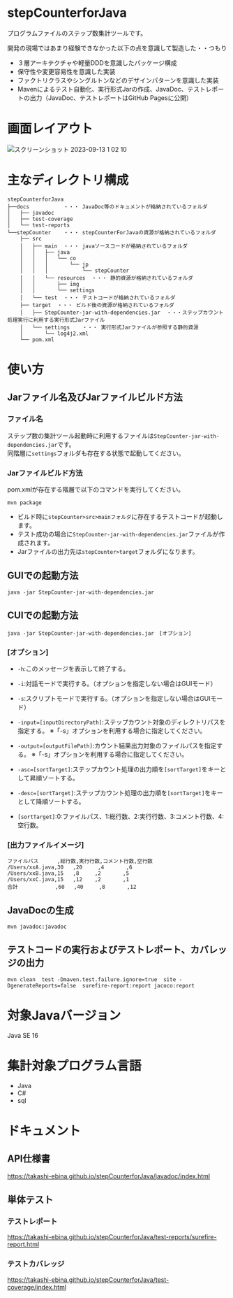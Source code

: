 # stepCounterforJava
プログラムファイルのステップ数集計ツールです。

開発の現場ではあまり経験できなかった以下の点を意識して製造した・・つもり

 * ３層アーキテクチャや軽量DDDを意識したパッケージ構成
 * 保守性や変更容易性を意識した実装
 * ファクトリクラスやシングルトンなどのデザインパターンを意識した実装
 * Mavenによるテスト自動化、実行形式Jarの作成、JavaDoc、テストレポートの出力（JavaDoc、テストレポートはGitHub Pagesに公開）

# 画面レイアウト
![スクリーンショット 2023-09-13 1 02 10](https://github.com/takashi-ebina/stepCounterforJava/assets/40939908/b7e68a9e-2ec4-4ce4-af4a-a3bb5b37d18a)

# 主なディレクトリ構成
```
stepCounterforJava
├──docs           ・・・ JavaDoc等のドキュメントが格納されているフォルダ
│   ├── javadoc
│   ├── test-coverage
│   └── test-reports
└──stepCounter    ・・・ stepCounterForJavaの資源が格納されているフォルダ
    ├── src
    │   ├── main  ・・・ javaソースコードが格納されているフォルダ
    │   │   ├── java
    │   │   │   └── co
    │   │   │       └── jp
    │   │   │           └── stepCounter
    │   │   └── resources  ・・・ 静的資源が格納されているフォルダ
    │   │       ├── img
    │   │       └── settings
    │   └── test  ・・・ テストコードが格納されているフォルダ
    ├── target  ・・・ ビルド後の資源が格納されているフォルダ
    │   ├── StepCounter-jar-with-dependencies.jar  ・・・ステップカウント処理実行に利用する実行形式Jarファイル
    │   └── settings    ・・・ 実行形式Jarファイルが参照する静的資源
    │       └── log4j2.xml
    └── pom.xml  
```

# 使い方
## Jarファイル名及びJarファイルビルド方法
### ファイル名
ステップ数の集計ツール起動時に利用するファイルは`StepCounter-jar-with-dependencies.jar`です。<br>
同階層に`settings`フォルダも存在する状態で起動してください。

### Jarファイルビルド方法
pom.xmlが存在する階層で以下のコマンドを実行してください。
```
mvn package
```
 * ビルド時に`stepCounter>src>mainフォルダ`に存在するテストコードが起動します。
 * テスト成功の場合に`StepCounter-jar-with-dependencies.jar`ファイルが作成されます。
 * Jarファイルの出力先は`stepCounter>target`フォルダになります。

## GUIでの起動方法
```
java -jar StepCounter-jar-with-dependencies.jar
```

## CUIでの起動方法
```
java -jar StepCounter-jar-with-dependencies.jar　[オプション]
```

### [オプション]
 * `-h`:このメッセージを表示して終了する。

 * `-i`:対話モードで実行する。（オプションを指定しない場合はGUIモード）

 * `-s`:スクリプトモードで実行する。（オプションを指定しない場合はGUIモード）

 * `-input=[inputDirectoryPath]`:ステップカウント対象のディレクトリパスを指定する。 ※「-s」オプションを利用する場合に指定してください。

 * `-output=[outputFilePath]`:カウント結果出力対象のファイルパスを指定する。 ※「-s」オプションを利用する場合に指定してください。

 * `-asc=[sortTarget]`:ステップカウント処理の出力順を`[sortTarget]`をキーとして昇順ソートする。

 * `-desc=[sortTarget]`:ステップカウント処理の出力順を`[sortTarget]`をキーとして降順ソートする。
 * `[sortTarget]`:0:ファイルパス、1:総行数、2:実行行数、3:コメント行数、4:空行数。

### [出力ファイルイメージ]
```
ファイルパス      ,総行数,実行行数,コメント行数,空行数
/Users/xxA.java,30   ,20     ,4       ,6
/Users/xxB.java,15   ,8     ,2       ,5
/Users/xxC.java,15   ,12    ,2       ,1
合計            ,60   ,40     ,8       ,12
```
## JavaDocの生成
```
mvn javadoc:javadoc
```

## テストコードの実行およびテストレポート、カバレッジの出力
```
mvn clean  test -Dmaven.test.failure.ignore=true  site -DgenerateReports=false  surefire-report:report jacoco:report
```
# 対象Javaバージョン
Java SE 16

# 集計対象プログラム言語
 * Java
 * C#
 * sql

# ドキュメント
## API仕様書
https://takashi-ebina.github.io/stepCounterforJava/javadoc/index.html
## 単体テスト
### テストレポート
https://takashi-ebina.github.io/stepCounterforJava/test-reports/surefire-report.html
### テストカバレッジ
https://takashi-ebina.github.io/stepCounterforJava/test-coverage/index.html

